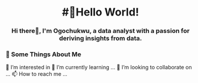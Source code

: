 <h1 align="center"> #👋Hello World! 
 <h3 align="center">Hi there👀, I'm Ogochukwu, a data analyst with a passion for deriving insights from data.</h3> 
 
<h3>🧐 Some Things About Me</h3>

 👀 I’m interested in
 🌱 I’m currently learning ...
 💞️ I’m looking to collaborate on ...
 📫 How to reach me ...


